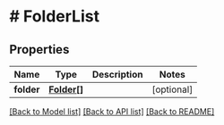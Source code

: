 # # FolderList

## Properties

Name | Type | Description | Notes
------------ | ------------- | ------------- | -------------
**folder** | [**Folder[]**](Folder.md) |  | [optional]

[[Back to Model list]](../../README.md#models) [[Back to API list]](../../README.md#endpoints) [[Back to README]](../../README.md)
